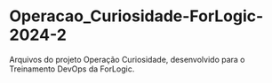 # Operacao_Curiosidade-ForLogic-2024-2
Arquivos do projeto Operação Curiosidade, desenvolvido para o Treinamento DevOps da ForLogic.
